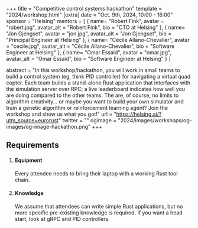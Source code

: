 +++
title = "Competitive control systems hackathon"
template = "2024/workshop.html"
[extra]
  date = "Oct. 9th, 2024, 10:00 - 16:00"
  sponsor = "Helsing"
  mentors = [
    { name= "Robert Fink", avatar = "robert.jpg", avatar_alt = "Robert Fink", bio = "CTO at Helsing" },
    { name= "Jon Gjengset", avatar = "jon.jpg", avatar_alt = "Jon Gjengset", bio = "Principal Engineer at Helsing" },
    { name= "Cécile Allano-Chevalier", avatar = "cecile.jpg", avatar_alt = "Cécile Allano-Chevalier", bio = "Software Engineer at Helsing" },
    { name= "Omar Essaid", avatar = "omar.jpg", avatar_alt = "Omar Essaid", bio = "Software Engineer at Helsing" }
  ]
  
  abstract = "In this workshop/hackathon, you will work in small teams to build a control system (eg, think PID controller) for navigating a virtual quad copter. Each team builds a stand-alone Rust application that interfaces with the simulation server over RPC; a live leaderboard indicates how well you are doing compared to the other teams. The are, of course, no limits to algorithm creativity… or maybe you want to build your own simulator and train a genetic algorithm or reinforcement learning agent? Join the workshop and show us what you got!"
  url = "https://helsing.ai/?utm_source=eurorust"
  twitter = ""
  ogimage = "2024/images/workshops/og-images/og-image-hackathon.png"
+++

<div class="requirements mb-10">
  <h2 class="my-7">Requirements</h2>
  <ol>
    <li><h4 class="p-4">Equipment</h4>
    <div class="p-4 mw-80">
      <p>
      Every attendee needs to bring their laptop with a working Rust tool chain.
      </p>
    </div>
    </li>
    <li><h4 class="p-4">Knowledge</h4>
    <div class="p-4 mw-80">
      <p>
      We assume that attendees can write simple Rust applications, but no more specific pre-existing knowledge is required. If you want a head start, look at gRPC and PID controllers.
      </p>
    </div>
    </li>
</div>
      
